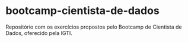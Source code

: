 # bootcamp-cientista-de-dados
Repositório com os exercícios propostos pelo Bootcamp de Cientista de Dados, oferecido pela IGTI.

